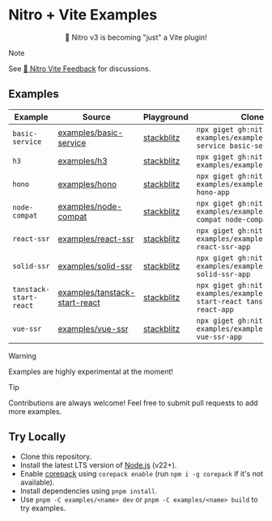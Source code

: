 # Nitro + Vite Examples

<p align="center">🎉 Nitro v3 is becoming "just" a Vite plugin!</p>

> [!NOTE]
> See [💬 Nitro Vite Feedback](https://github.com/nitrojs/nitro/discussions/3460) for discussions.

## Examples

<!-- Use `pnpm automd` to update section below -->

<!-- automd:examples -->

| Example | Source | Playground | Clone |
| --- | --- | --- | --- |
| `basic-service` | [examples/basic-service](./examples/basic-service/) | [stackblitz](https://stackblitz.com/fork/github/nitrojs/nitro-vite-examples/tree/main/examples/basic-service?startScript=dev&file=vite.config.mjs,server.ts) | `npx giget gh:nitrojs/vite-examples/examples/basic-service basic-service-app` |
| `h3` | [examples/h3](./examples/h3/) | [stackblitz](https://stackblitz.com/fork/github/nitrojs/nitro-vite-examples/tree/main/examples/h3?startScript=dev&file=vite.config.mjs,server.ts) | `npx giget gh:nitrojs/vite-examples/examples/h3 h3-app` |
| `hono` | [examples/hono](./examples/hono/) | [stackblitz](https://stackblitz.com/fork/github/nitrojs/nitro-vite-examples/tree/main/examples/hono?startScript=dev&file=vite.config.mjs,server.ts) | `npx giget gh:nitrojs/vite-examples/examples/hono hono-app` |
| `node-compat` | [examples/node-compat](./examples/node-compat/) | [stackblitz](https://stackblitz.com/fork/github/nitrojs/nitro-vite-examples/tree/main/examples/node-compat?startScript=dev&file=vite.config.mjs,server.ts) | `npx giget gh:nitrojs/vite-examples/examples/node-compat node-compat-app` |
| `react-ssr` | [examples/react-ssr](./examples/react-ssr/) | [stackblitz](https://stackblitz.com/fork/github/nitrojs/nitro-vite-examples/tree/main/examples/react-ssr?startScript=dev&file=vite.config.mjs,server.ts) | `npx giget gh:nitrojs/vite-examples/examples/react-ssr react-ssr-app` |
| `solid-ssr` | [examples/solid-ssr](./examples/solid-ssr/) | [stackblitz](https://stackblitz.com/fork/github/nitrojs/nitro-vite-examples/tree/main/examples/solid-ssr?startScript=dev&file=vite.config.mjs,server.ts) | `npx giget gh:nitrojs/vite-examples/examples/solid-ssr solid-ssr-app` |
| `tanstack-start-react` | [examples/tanstack-start-react](./examples/tanstack-start-react/) | [stackblitz](https://stackblitz.com/fork/github/nitrojs/nitro-vite-examples/tree/main/examples/tanstack-start-react?startScript=dev&file=vite.config.mjs,server.ts) | `npx giget gh:nitrojs/vite-examples/examples/tanstack-start-react tanstack-start-react-app` |
| `vue-ssr` | [examples/vue-ssr](./examples/vue-ssr/) | [stackblitz](https://stackblitz.com/fork/github/nitrojs/nitro-vite-examples/tree/main/examples/vue-ssr?startScript=dev&file=vite.config.mjs,server.ts) | `npx giget gh:nitrojs/vite-examples/examples/vue-ssr vue-ssr-app` |

<!-- /automd -->

> [!WARNING]
> Examples are highly experimental at the moment!

> [!TIP]
> Contributions are always welcome! Feel free to submit pull requests to add more examples.

## Try Locally

- Clone this repository.
- Install the latest LTS version of [Node.js](https://nodejs.org/en/) (v22+).
- Enable [corepack](https://github.com/nodejs/corepack) using `corepack enable` (run `npm i -g corepack` if it's not available).
- Install dependencies using `pnpm install`.
- Use `pnpm -C examples/<name> dev` or `pnpm -C examples/<name> build` to try examples.
